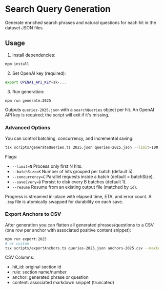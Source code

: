 # Search Query Generation

Generate enriched search phrases and natural questions for each hit in the dataset JSON files.

## Usage

1. Install dependencies:

```bash
npm install
```

2. Set OpenAI key (required):

```bash
export OPENAI_API_KEY=sk-...
```

3. Run generation:

```bash
npm run generate:2025
```

Outputs `queries-2025.json` with a `searchQueries` object per hit. An OpenAI API key is required; the script will exit if it's missing.

### Advanced Options

You can control batching, concurrency, and incremental saving:

```bash
tsx scripts/generateQueries.ts 2025.json queries-2025.json --limit=100 --batchSize=10 --concurrency=5 --saveEvery=2
```

Flags:

- `--limit=N` Process only first N hits.
- `--batchSize=K` Number of hits grouped per batch (default 5).
- `--concurrency=C` Parallel requests inside a batch (default = batchSize).
- `--saveEvery=B` Persist to disk every B batches (default 1).
- `--resume` Resume from an existing output file (matched by `id`).

Progress is streamed in-place with elapsed time, ETA, and error count. A `.tmp` file is atomically swapped for durability on each save.

### Export Anchors to CSV

After generation you can flatten all generated phrases/questions to a CSV (one row per anchor with associated positive content snippet):

```bash
npm run export:2025
# or custom
tsx scripts/exportAnchors.ts queries-2025.json anchors-2025.csv --maxContentChars=3000
```

CSV Columns:

- hit_id: original section id
- rule: section name/number
- anchor: generated phrase or question
- content: associated markdown snippet (truncated)
